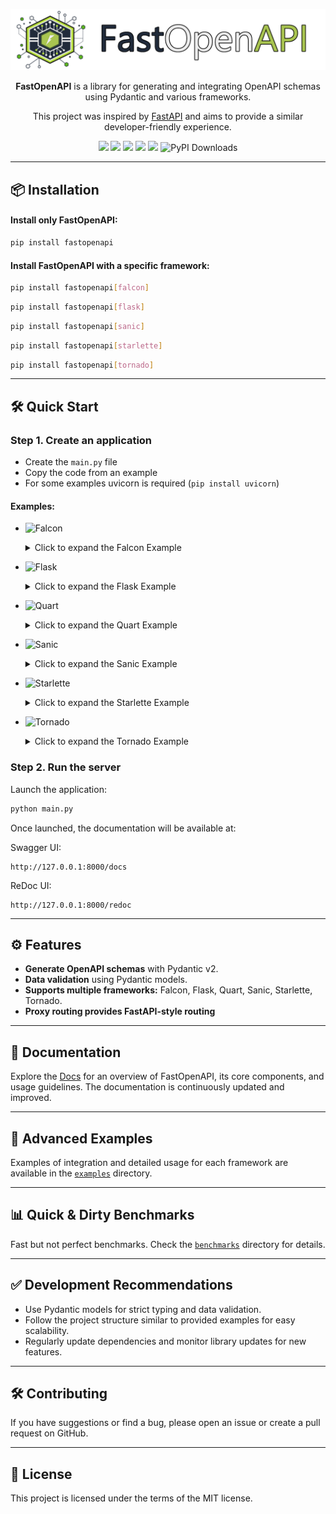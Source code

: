 <p align="center">
  <img src="https://raw.githubusercontent.com/mr-fatalyst/fastopenapi/master/logo.png" alt="Logo">
</p>

<p align="center">
  <b>FastOpenAPI</b> is a library for generating and integrating OpenAPI schemas using Pydantic and various frameworks.
</p>

<p align="center">
  This project was inspired by <a href="https://fastapi.tiangolo.com/">FastAPI</a> and aims to provide a similar developer-friendly experience.
</p>

<p align="center">
  <img src="https://img.shields.io/github/license/mr-fatalyst/fastopenapi">
  <img src="https://github.com/mr-fatalyst/fastopenapi/actions/workflows/master.yml/badge.svg">
  <img src="https://codecov.io/gh/mr-fatalyst/fastopenapi/branch/master/graph/badge.svg?token=USHR1I0CJB">
  <img src="https://img.shields.io/pypi/v/fastopenapi">
  <img src="https://img.shields.io/pypi/pyversions/fastopenapi">
  <img src="https://static.pepy.tech/badge/fastopenapi" alt="PyPI Downloads">
</p>

---


## 📦 Installation
#### Install only FastOpenAPI:
```bash
pip install fastopenapi
```

#### Install FastOpenAPI with a specific framework:
```bash
pip install fastopenapi[falcon]
```
```bash
pip install fastopenapi[flask]
```
```bash
pip install fastopenapi[sanic]
```
```bash
pip install fastopenapi[starlette]
```
```bash
pip install fastopenapi[tornado]
```

---

## 🛠️ Quick Start

### Step 1. Create an application

- Create the `main.py` file
- Copy the code from an example
- For some examples uvicorn is required (`pip install uvicorn`)

#### Examples:

- ![Falcon](https://img.shields.io/badge/Falcon-45b8d8?style=flat&logo=falcon&logoColor=white)
  <details>
    <summary>Click to expand the Falcon Example</summary>
    
    ```python
    import falcon.asgi
    import uvicorn
    from pydantic import BaseModel
    
    from fastopenapi.routers import FalconRouter
    
    app = falcon.asgi.App()
    router = FalconRouter(app=app)
    
    
    class HelloResponse(BaseModel):
        message: str
    
    
    @router.get("/hello", tags=["Hello"], status_code=200, response_model=HelloResponse)
    async def hello(name: str):
        """Say hello from Falcon"""
        return HelloResponse(message=f"Hello, {name}! It's Falcon!")
    
    
    if __name__ == "__main__":
        uvicorn.run(app, host="127.0.0.1", port=8000)
    ```
  </details>

- ![Flask](https://img.shields.io/badge/-Flask-EEEEEE?style=flat&logo=flask&logoColor=black)
  <details>
    <summary>Click to expand the Flask Example</summary>
    
    ```python
    from flask import Flask
    from pydantic import BaseModel
    
    from fastopenapi.routers import FlaskRouter
    
    app = Flask(__name__)
    router = FlaskRouter(app=app)
    
    
    class HelloResponse(BaseModel):
        message: str
    
    
    @router.get("/hello", tags=["Hello"], status_code=200, response_model=HelloResponse)
    def hello(name: str):
        """Say hello from Flask"""
        return HelloResponse(message=f"Hello, {name}! It's Flask!")
    
    
    if __name__ == "__main__":
        app.run(port=8000)
    ```
  </details>

- ![Quart](https://img.shields.io/badge/-Quart-4997D0?style=flat&logo=python&logoColor=white)
  <details>
    <summary>Click to expand the Quart Example</summary>
    
    ```python
    from pydantic import BaseModel
    from quart import Quart
    
    from fastopenapi.routers import QuartRouter
    
    app = Quart(__name__)
    router = QuartRouter(app=app)
    
    
    class HelloResponse(BaseModel):
        message: str
    
    
    @router.get("/hello", tags=["Hello"], status_code=200, response_model=HelloResponse)
    async def hello(name: str):
        """Say hello from Quart"""
        return HelloResponse(message=f"Hello, {name}! It's Quart!")
    
    
    if __name__ == "__main__":
        app.run(port=8000)
    ```
  </details>

- ![Sanic](https://img.shields.io/badge/-Sanic-00bfff?style=flat&logo=sanic&logoColor=white)
  <details>
    <summary>Click to expand the Sanic Example</summary>
    
    ```python
    from pydantic import BaseModel
    from sanic import Sanic
    
    from fastopenapi.routers import SanicRouter
    
    app = Sanic("MySanicApp")
    router = SanicRouter(app=app)
    
    
    class HelloResponse(BaseModel):
        message: str
    
    
    @router.get("/hello", tags=["Hello"], status_code=200, response_model=HelloResponse)
    async def hello(name: str):
        """Say hello from Sanic"""
        return HelloResponse(message=f"Hello, {name}! It's Sanic!")
    
    
    if __name__ == "__main__":
        app.run(host="0.0.0.0", port=8000)
    ```
  </details>

- ![Starlette](https://img.shields.io/badge/-Starlette-4B0082?style=flat&logo=python&logoColor=white)
  <details>
    <summary>Click to expand the Starlette Example</summary>
    
    ```python
    import uvicorn
    from pydantic import BaseModel
    from starlette.applications import Starlette
    
    from fastopenapi.routers import StarletteRouter
    
    app = Starlette()
    router = StarletteRouter(app=app)
    
    
    class HelloResponse(BaseModel):
        message: str
    
    
    @router.get("/hello", tags=["Hello"], status_code=200, response_model=HelloResponse)
    async def hello(name: str):
        """Say hello from Starlette"""
        return HelloResponse(message=f"Hello, {name}! It's Starlette!")
    
    if __name__ == "__main__":
        uvicorn.run(app, host="127.0.0.1", port=8000)
    ```
  </details>

- ![Tornado](https://img.shields.io/badge/-Tornado-2980B9?style=flat&logo=python&logoColor=white)
  <details>
    <summary>Click to expand the Tornado Example</summary>
    
    ```python
    import asyncio
  
    from pydantic import BaseModel
    from tornado.web import Application
  
    from fastopenapi.routers.tornado import TornadoRouter
  
    app = Application()
  
    router = TornadoRouter(app=app)
  
  
    class HelloResponse(BaseModel):
        message: str
  
  
    @router.get("/hello", tags=["Hello"], status_code=200, response_model=HelloResponse)
    def hello(name: str):
        """Say hello from Tornado"""
        return HelloResponse(message=f"Hello, {name}! It's Tornado!")
  
  
    async def main():
        app.listen(8000)
        await asyncio.Event().wait()
  
  
    if __name__ == "__main__":
        asyncio.run(main())
    ```
  </details>

### Step 2. Run the server

Launch the application:

```bash
python main.py
```

Once launched, the documentation will be available at:

Swagger UI:
```
http://127.0.0.1:8000/docs
```
ReDoc UI:
```
http://127.0.0.1:8000/redoc
```

---

## ⚙️ Features
- **Generate OpenAPI schemas** with Pydantic v2.
- **Data validation** using Pydantic models.
- **Supports multiple frameworks:** Falcon, Flask, Quart, Sanic, Starlette, Tornado.
- **Proxy routing provides FastAPI-style routing**

---

## 📖 Documentation

Explore the [Docs](https://github.com/mr-fatalyst/fastopenapi/blob/master/docs/en/index.md) for an overview of FastOpenAPI, its core components, and usage guidelines. The documentation is continuously updated and improved.

---

## 📂 Advanced Examples

Examples of integration and detailed usage for each framework are available in the [`examples`](https://github.com/mr-fatalyst/fastopenapi/tree/master/examples) directory.

---

## 📊 Quick & Dirty Benchmarks

Fast but not perfect benchmarks. Check the [`benchmarks`](https://github.com/mr-fatalyst/fastopenapi/tree/master/benchmarks) directory for details.

---

## ✅ Development Recommendations

- Use Pydantic models for strict typing and data validation.
- Follow the project structure similar to provided examples for easy scalability.
- Regularly update dependencies and monitor library updates for new features.

---

## 🛠️ Contributing

If you have suggestions or find a bug, please open an issue or create a pull request on GitHub.

---

## 📄 **License**
This project is licensed under the terms of the MIT license.

